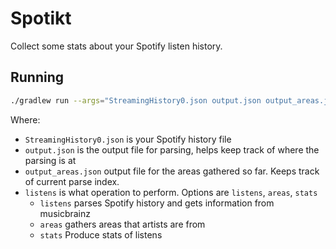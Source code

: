 # Spotikt
Collect some stats about your Spotify listen history.

## Running
```bash
./gradlew run --args="StreamingHistory0.json output.json output_areas.json listens"
```

Where:
  - `StreamingHistory0.json` is your Spotify history file
  - `output.json` is the output file for parsing, helps keep track of where the parsing is at
  - `output_areas.json` output file for the areas gathered so far. Keeps track of current parse index.
  - `listens` is what operation to perform. Options are `listens`, `areas`, `stats`
    - `listens` parses Spotify history and gets information from musicbrainz
    - `areas` gathers areas that artists are from
    - `stats` Produce stats of listens
